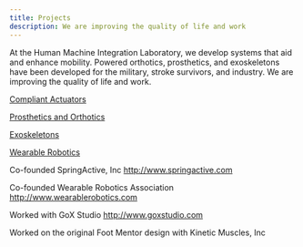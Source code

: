 ```yaml
---
title: Projects
description: We are improving the quality of life and work
---
```


At the Human Machine Integration Laboratory, we develop systems that aid and enhance mobility.  Powered orthotics, prosthetics, and exoskeletons have been developed for the military, stroke survivors, and industry.  We are improving the quality of life and work.

<p style="text-align: left;"><a href='https://thomassugar.github.io/hmil/compliant' class='btn btn-lg btn-primary'>Compliant Actuators</a></p>

<p style="text-align: left;"><a href='https://thomassugar.github.io/hmil/prosthetic' class='btn btn-lg btn-primary' target="_blank">Prosthetics and Orthotics</a></p>

<p style="text-align: left;"><a href='https://thomassugar.github.io/hmil/exo' class='btn btn-lg btn-primary' target="_blank">Exoskeletons</a></p>

<p style="text-align: left;"><a href='https://thomassugar.github.io/hmil/wearable' class='btn btn-lg btn-primary' target="_blank">Wearable Robotics</a></p>

Co-founded SpringActive, Inc <a href="http://www.springactive.com">http://www.springactive.com</a>

Co-founded Wearable Robotics Association <a href="http://www.wearablerobotics.com">http://www.wearablerobotics.com</a>

Worked with GoX Studio <a href="http://www.goxstudio.com">http://www.goxstudio.com</a>

Worked on the original Foot Mentor design with Kinetic Muscles, Inc 
